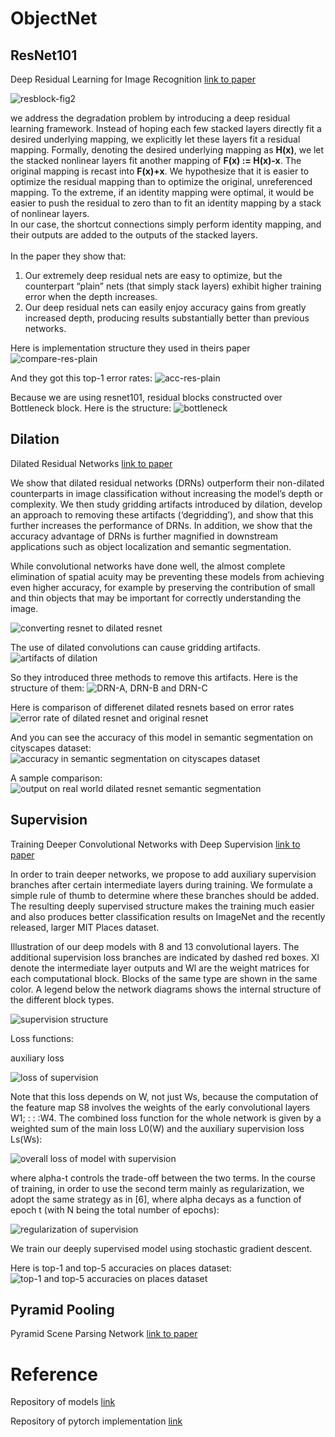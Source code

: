 # ObjectNet

## ResNet101
Deep Residual Learning for Image Recognition [link to paper](https://arxiv.org/pdf/1512.03385.pdf)

![resblock-fig2](wiki/img/resblock.jpg "res block")

we address the degradation problem by
introducing a deep residual learning framework. Instead
of hoping each few stacked layers directly fit a
desired underlying mapping, we explicitly let these layers
fit a residual mapping. Formally, denoting the desired
underlying mapping as **H(x)**, we let the stacked nonlinear
layers fit another mapping of **F(x) := H(x)-x**. The original
mapping is recast into **F(x)+x**. We hypothesize that it
is easier to optimize the residual mapping than to optimize
the original, unreferenced mapping. To the extreme, if an
identity mapping were optimal, it would be easier to push
the residual to zero than to fit an identity mapping by a stack
of nonlinear layers.<br>
In our case, the shortcut connections simply
perform identity mapping, and their outputs are added to
the outputs of the stacked layers.<br><br>
In the paper they show that:
1) Our extremely deep residual nets
are easy to optimize, but the counterpart “plain” nets (that
simply stack layers) exhibit higher training error when the
depth increases. 
2) Our deep residual nets can easily enjoy
accuracy gains from greatly increased depth, producing results
substantially better than previous networks.

Here is implementation structure they used in theirs paper
![compare-res-plain](wiki/img/compare-res.jpg)

And they got this top-1 error rates:
![acc-res-plain](wiki/img/resplainacc.jpg)

Because we are using resnet101, residual blocks constructed over Bottleneck block. Here is the structure:
![bottleneck](wiki/img/bottleneck.jpg)


## Dilation
Dilated Residual Networks [link to paper](https://arxiv.org/pdf/1705.09914.pdf)

We show that dilated residual networks
(DRNs) outperform their non-dilated counterparts in image
classification without increasing the model’s depth or
complexity. We then study gridding artifacts introduced by
dilation, develop an approach to removing these artifacts
(‘degridding’), and show that this further increases the performance
of DRNs. In addition, we show that the accuracy
advantage of DRNs is further magnified in downstream applications
such as object localization and semantic segmentation.

While convolutional networks have done well, the almost
complete elimination of spatial acuity may be preventing
these models from achieving even higher accuracy, for
example by preserving the contribution of small and thin
objects that may be important for correctly understanding
the image.

![converting resnet to dilated resnet](wiki/img/dilation.jpg)

The use of dilated convolutions can cause gridding artifacts.
![artifacts of dilation](wiki/img/artifacts.jpg)

So they introduced three methods to remove this artifacts. Here is the structure of them:
![DRN-A, DRN-B and DRN-C](wiki/img/drna-drnb-drnc.jpg)

Here is comparison of differenet dilated resnets based on error rates
![error rate of dilated resnet and original resnet](wiki/img/error-rate-dilation.jpg)

And you can see the accuracy of this model in semantic segmentation on cityscapes dataset:
![accuracy in semantic segmentation on cityscapes dataset](wiki/img/semantic-acc-dilated.jpg)

A sample comparison:
![output on real world dilated resnet semantic segmentation](wiki/img/semantic-sample.jpg)


## Supervision
Training Deeper Convolutional Networks with Deep Supervision [link to paper](https://arxiv.org/pdf/1505.02496.pdf)

In order to train deeper networks, we propose to
add auxiliary supervision branches after certain intermediate
layers during training. We formulate a simple rule of
thumb to determine where these branches should be added.
The resulting deeply supervised structure makes the training
much easier and also produces better classification results
on ImageNet and the recently released, larger MIT
Places dataset.

Illustration of our deep models with 8 and 13 convolutional layers. The additional supervision loss branches
are indicated by dashed red boxes. Xl denote the intermediate layer outputs and Wl are the weight matrices for each
computational block. Blocks of the same type are shown in the same color. A legend below the network diagrams shows the
internal structure of the different block types.

![supervision structure](wiki/img/supervision.jpg)

Loss functions:

auxiliary loss
 
![loss of supervision](wiki/img/loss-supervision.jpg)

Note that this loss depends on W, not just Ws, because the
computation of the feature map S8 involves the weights of
the early convolutional layers W1; : : :W4.
The combined loss function for the whole network is
given by a weighted sum of the main loss L0(W) and the
auxiliary supervision loss Ls(Ws):

![overall loss of model with supervision](wiki/img/overall-loss-supervision.jpg)

where alpha-t controls the trade-off between the two terms. In
the course of training, in order to use the second term
mainly as regularization, we adopt the same strategy as
in [6], where alpha decays as a function of epoch t (with N
being the total number of epochs):

![regularization of supervision](wiki/img/regularization-supervision.jpg)

We train our deeply supervised model using stochastic
gradient descent.

Here is top-1 and top-5 accuracies on places dataset:
![top-1 and top-5 accuracies on places dataset](wiki/img/top-accuracies-on-places-supervision.jpg)


## Pyramid Pooling
Pyramid Scene Parsing Network [link to paper](https://arxiv.org/pdf/1612.01105.pdf)




# Reference
Repository of models [link](https://github.com/CSAILVision/sceneparsing)

Repository of pytorch implementation [link](https://github.com/hangzhaomit/semantic-segmentation-pytorch)
